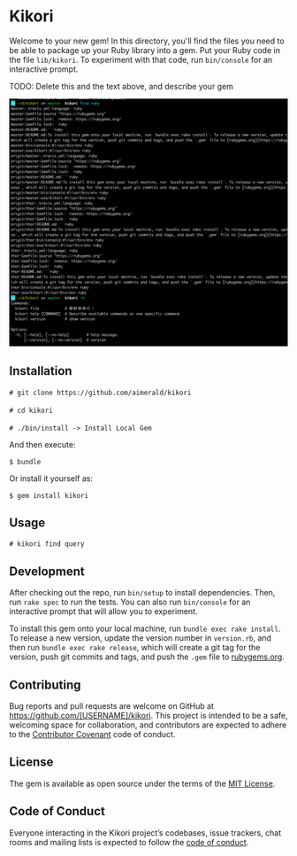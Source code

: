 # Kikori

Welcome to your new gem! In this directory, you'll find the files you need to be able to package up your Ruby library into a gem. Put your Ruby code in the file `lib/kikori`. To experiment with that code, run `bin/console` for an interactive prompt.

TODO: Delete this and the text above, and describe your gem

![結果画面](https://github.com/aimerald/kikori/blob/master/images/ss.png)

## Installation

```
# git clone https://github.com/aimerald/kikori

# cd kikori

# ./bin/install -> Install Local Gem
```

And then execute:

    $ bundle

Or install it yourself as:

    $ gem install kikori

## Usage

```
# kikori find query
```

## Development

After checking out the repo, run `bin/setup` to install dependencies. Then, run `rake spec` to run the tests. You can also run `bin/console` for an interactive prompt that will allow you to experiment.

To install this gem onto your local machine, run `bundle exec rake install`. To release a new version, update the version number in `version.rb`, and then run `bundle exec rake release`, which will create a git tag for the version, push git commits and tags, and push the `.gem` file to [rubygems.org](https://rubygems.org).

## Contributing

Bug reports and pull requests are welcome on GitHub at https://github.com/[USERNAME]/kikori. This project is intended to be a safe, welcoming space for collaboration, and contributors are expected to adhere to the [Contributor Covenant](http://contributor-covenant.org) code of conduct.

## License

The gem is available as open source under the terms of the [MIT License](https://opensource.org/licenses/MIT).

## Code of Conduct

Everyone interacting in the Kikori project’s codebases, issue trackers, chat rooms and mailing lists is expected to follow the [code of conduct](https://github.com/[USERNAME]/kikori/blob/master/CODE_OF_CONDUCT.md).
